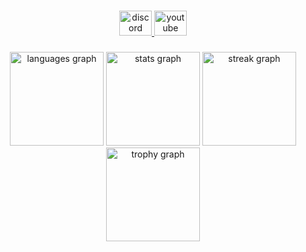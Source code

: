 ###

<div align="center">
  <a href="https://discord.com/users/698069399285792848" target="_blank">
    <img src="https://raw.githubusercontent.com/maurodesouza/profile-readme-generator/master/src/assets/icons/social/discord/default.svg" width="52" height="40" alt="discord logo"  />
  </a>
  <a href="https://youtube.com/c/KangBasoDevelopment" target="_blank">
    <img src="https://raw.githubusercontent.com/maurodesouza/profile-readme-generator/master/src/assets/icons/social/youtube/default.svg" width="52" height="40" alt="youtube logo"  />
  </a>
</div>

###

<div align="center">
  <img src="https://github-readme-stats.vercel.app/api/top-langs?username=KbDevs12&locale=en&hide_title=false&layout=compact&card_width=320&langs_count=5&theme=dracula&hide_border=false&order=2&custom_title=KbDevs12" height="150" alt="languages graph"  />
  <img src="https://github-readme-stats.vercel.app/api?username=KbDevs12&hide_rank=false&show_icons=true&include_all_commits=true&count_private=true&disable_animations=false&theme=dracula&locale=en&hide_border=false&order=1&custom_title=KbDevs12" height="150" alt="stats graph"  />
  <img src="https://streak-stats.demolab.com?user=KbDevs12&locale=en&mode=daily&theme=gruvbox&hide_border=false&border_radius=5&order=3" height="150" alt="streak graph"  />
  <img src="https://github-profile-trophy.vercel.app?username=KbDevs12&theme=dracula&column=-1&row=1&margin-w=8&margin-h=8&no-bg=true&no-frame=false&order=4" height="150" alt="trophy graph"  />
</div>

###
